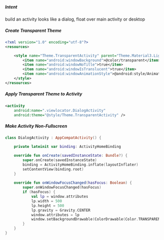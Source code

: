 ##### Intent

build an activity looks like a dialog, float over main activity or desktop

##### Create Transparent Theme

```xml
<?xml version="1.0" encoding="utf-8"?>
<resources>

    <style name="Theme.TransparentActivity" parent="Theme.Material3.Light.NoActionBar">
        <item name="android:windowBackground">@color/transparent</item>
        <item name="android:windowNoTitle">true</item>
        <item name="android:windowIsTranslucent">true</item>
        <item name="android:windowAnimationStyle">@android:style/Animation.Translucent</item>
    </style>
</resources>
```

##### Apply Transparent Theme to Activity

```xml
<activity
    android:name=".viewlocator.DialogActivity"
    android:theme="@style/Theme.TransparentActivity" />
```

##### Make Activity Non-Fullscreen

```kotlin
class DialogActivity : AppCompatActivity() {

    private lateinit var binding: ActivityHomeBinding

    override fun onCreate(savedInstanceState: Bundle?) {
        super.onCreate(savedInstanceState)
        binding = ActivityHomeBinding.inflate(layoutInflater)
        setContentView(binding.root)
    }
  
    override fun onWindowFocusChanged(hasFocus: Boolean) {
        super.onWindowFocusChanged(hasFocus)
        if (hasFocus) {
            val lp = window.attributes
            lp.width = 500
            lp.height = 500
            lp.gravity = Gravity.CENTER
            window.attributes = lp
            window.setBackgroundDrawable(ColorDrawable(Color.TRANSPARENT))
        }
    }
}
```

